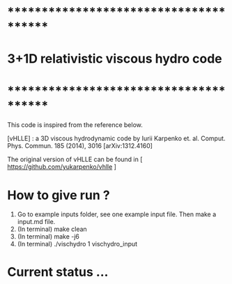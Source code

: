 #  ************************************** #
#  3+1D relativistic viscous hydro code   #
#  ************************************** #

 This code is inspired from the reference below.
                                                                             
[vHLLE] : a 3D viscous hydrodynamic code
by Iurii Karpenko  et. al.
Comput. Phys. Commun. 185 (2014), 3016 [arXiv:1312.4160]	
                                                                                                                                                       
The original version of vHLLE can be found in
[ https://github.com/yukarpenko/vhlle ]


# How to give run ?

  1. Go to example inputs folder, see one example input file.
     Then make a input.md file.
  2. (In terminal) make clean
  3. (In terminal) make -j6
  3. (In terminal) ./vischydro 1 vischydro_input


#  Current status ...











